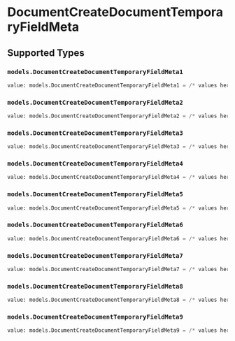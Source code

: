 # DocumentCreateDocumentTemporaryFieldMeta


## Supported Types

### `models.DocumentCreateDocumentTemporaryFieldMeta1`

```python
value: models.DocumentCreateDocumentTemporaryFieldMeta1 = /* values here */
```

### `models.DocumentCreateDocumentTemporaryFieldMeta2`

```python
value: models.DocumentCreateDocumentTemporaryFieldMeta2 = /* values here */
```

### `models.DocumentCreateDocumentTemporaryFieldMeta3`

```python
value: models.DocumentCreateDocumentTemporaryFieldMeta3 = /* values here */
```

### `models.DocumentCreateDocumentTemporaryFieldMeta4`

```python
value: models.DocumentCreateDocumentTemporaryFieldMeta4 = /* values here */
```

### `models.DocumentCreateDocumentTemporaryFieldMeta5`

```python
value: models.DocumentCreateDocumentTemporaryFieldMeta5 = /* values here */
```

### `models.DocumentCreateDocumentTemporaryFieldMeta6`

```python
value: models.DocumentCreateDocumentTemporaryFieldMeta6 = /* values here */
```

### `models.DocumentCreateDocumentTemporaryFieldMeta7`

```python
value: models.DocumentCreateDocumentTemporaryFieldMeta7 = /* values here */
```

### `models.DocumentCreateDocumentTemporaryFieldMeta8`

```python
value: models.DocumentCreateDocumentTemporaryFieldMeta8 = /* values here */
```

### `models.DocumentCreateDocumentTemporaryFieldMeta9`

```python
value: models.DocumentCreateDocumentTemporaryFieldMeta9 = /* values here */
```

